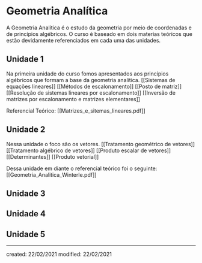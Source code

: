 # Geometria Analítica
A Geometria Analítica é o estudo da geometria por meio de coordenadas e de princípios algébricos. O curso é baseado em dois materias teóricos que estão devidamente referenciados em cada uma das unidades.

## Unidade 1
Na primeira unidade do curso fomos apresentados aos princípios algébricos que formam a base da geometria analítica.
[[Sistemas de equações lineares]]
[[Métodos de escalonamento]]
[[Posto de matriz]]
[[Resolução de sistemas lineares por escalonamento]]
[[Inversão de matrizes por escalonamento e matrizes elementares]]

Referencial Teórico: [[Matrizes_e_sitemas_lineares.pdf]]

## Unidade 2
Nessa unidade o foco são os vetores.
[[Tratamento geométrico de vetores]]
[[Tratamento algébrico de vetores]]
[[Produto escalar de vetores]]
[[Determinantes]]
[[Produto vetorial]]

Dessa unidade em diante o referencial teórico foi o seguinte: [[Geometria_Analitica_Winterle.pdf]]

## Unidade 3

## Unidade 4

## Unidade 5


---

created: 22/02/2021
modified: 22/02/2021